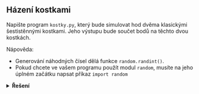 ## Házení kostkami

Napište program `kostky.py`, který bude simulovat hod dvěma klasickými šestistěnnými kostkami. Jeho výstupu bude součet
bodů na těchto dvou kostkách.

Nápověda:

- Generování náhodných čísel dělá funkce `random.randint()`.
- Pokud chcete ve vašem programu použít modul `random`, musíte na jeho úplném začátku napsat příkaz `import random`

<details>
<summary><b>Řešení</b></summary>

```python
# kostky.py

import random

cislo = random.randint(1, 6) + random.randint(1, 6)
print(cislo)
```

</details>
